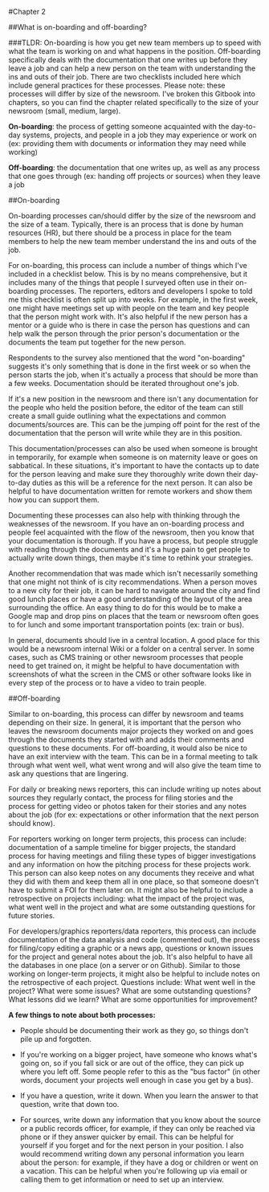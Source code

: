 #Chapter 2

##What is on-boarding and off-boarding? 

###TLDR: 
On-boarding is how you get new team members up to speed with what the team is working on and what happens in the position. Off-boarding specifically deals with the documentation that one writes up before they leave a job and can help a new person on the team with understanding the ins and outs of their job. There are two checklists included here which include general practices for these processes. Please note: these processes will differ by size of the newsroom. I've broken this Gitbook into chapters, so you can find the chapter related specifically to the size of your newsroom (small, medium, large).  

**On-boarding**: the process of getting someone acquainted with the day-to-day systems, projects, and people in a job they may experience or work on (ex: providing them with documents or information they may need while working)

**Off-boarding**: the documentation that one writes up, as well as any process that one goes through (ex: handing off projects or sources) when they leave a job


##On-boarding 

On-boarding processes can/should differ by the size of the newsroom and the size of a team. Typically, there is an process that is done by human resources (HR), but there should be a process in place for the team members to help the new team member understand the ins and outs of the job. 

For on-boarding, this process can include a number of things which I've included in a checklist below. This is by no means comprehensive, but it includes many of the things that people I surveyed often use in their on-boarding processes. The reporters, editors and developers I spoke to told me this checklist is often split up into weeks. For example, in the first week, one might have meetings set up with people on the team and key people that the person might work with. It's also helpful if the new person has a mentor or a guide who is there in case the person has questions and can help walk the person through the prior person's documentation or the documents the team put together for the new person. 

Respondents to the survey also mentioned that the word "on-boarding" suggests it's only something that is done in the first week or so when the person starts the job, when it's actually a process that should be more than a few weeks. Documentation should be iterated throughout one's job.

If it's a new position in the newsroom and there isn't any documentation for the people who held the position before, the editor of the team can still create a small guide outlining what the expectations and common documents/sources are. This can be the jumping off point for the rest of the documentation that the person will write while they are in this position. 

This documentation/processes can also be used when someone is brought in temporarily, for example when someone is on maternity leave or goes on sabbatical. In these situations, it's important to have the contacts up to date for the person leaving and make sure they thoroughly write down their day-to-day duties as this will be a reference for the next person. It can also be helpful to have documentation written for remote workers and show them how you can support them.

Documenting these processes can also help with thinking through the weaknesses of the newsroom. If you have an on-boarding process and people feel acquainted with the flow of the newsroom, then you know that your documentation is thorough. If you have a process, but people struggle with reading through the documents and it's a huge pain to get people to actually write down things, then maybe it's time to rethink your strategies. 

Another recommendation that was made which isn't necessarily something that one might not think of is city recommendations. When a person moves to a new city for their job, it can be hard to navigate around the city and find good lunch places or have a good understanding of the layout of the area surrounding the office. An easy thing to do for this would be to make a Google map and drop pins on places that the team or newsroom often goes to for lunch and some important transportation points (ex: train or bus). 

In general, documents should live in a central location. A good place for this would be a newsroom internal Wiki or a folder on a central server. In some cases, such as CMS training or other newsroom processes that people need to get trained on, it might be helpful to have documentation with screenshots of what the screen in the CMS or other software looks like in every step of the process or to have a video to train people. 

##Off-boarding 

Similar to on-boarding, this process can differ by newsroom and teams depending on their size. In general, it is important that the person who leaves the newsroom documents major projects they worked on and goes through the documents they started with and adds their comments and questions to these documents. For off-boarding, it would also be nice to have an exit interview with the team. This can be in a formal meeting to talk through what went well, what went wrong and will also give the team time to ask any questions that are lingering. 

For daily or breaking news reporters, this can include writing up notes about sources they regularly contact, the process for filing stories and the process for getting video or photos taken for their stories and any notes about the job (for ex: expectations or other information that the next person should know). 

For reporters working on longer term projects, this process can include:  documentation of a sample timeline for bigger projects, the standard process for having meetings and filing these types of bigger investigations and any information on how the pitching process for these projects work. This person can also keep notes on any documents they receive and what they did with them and keep them all in one place, so that someone doesn't have to submit a FOI for them later on. It might also be helpful to include a retrospective on projects including: what the impact of the project was, what went well in the project and what are some outstanding questions for future stories. 

For developers/graphics reporters/data reporters, this process can include documentation of the data analysis and code (commented out), the process for filing/copy editing a graphic or a news app, questions or known issues for the project and general notes about the job. It's also helpful to have all the databases in one place (on a server or on Github). Similar to those working on longer-term projects, it might also be helpful to include notes on the retrospective of each project. Questions include: What went well in the project? What were some issues? What are some outstanding questions? What lessons did we learn? What are some opportunities for improvement?

**A few things to note about both processes:**

- People should be documenting their work as they go, so things don't pile up and forgotten.

- If you're working on a bigger project, have someone who knows what's going on, so if you fall sick or are out of the office, they can pick up where you left off. Some people refer to this as the "bus factor" (in other words, document your projects well enough in case you get by a bus). 

- If you have a question, write it down. When you learn the answer to that question, write that down too. 

- For sources, write down any information that you know about the source or a public records officer, for example, if they can only be reached via phone or if they answer quicker by email. This can be helpful for yourself if you forget and for the next person in your position. I also would recommend writing down any personal information you learn about the person: for example, if they have a dog or children or went on a vacation. This can be helpful when you're following up via email or calling them to get information or need to set up an interview.